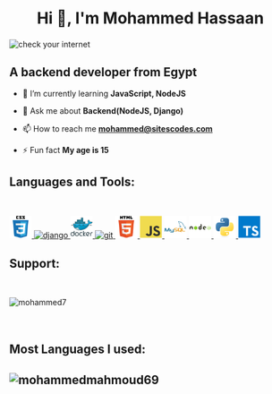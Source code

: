 <h1 align="center">Hi 👋, I'm Mohammed Hassaan</h1>

<img align="center" hight="450" width="650" src="https://img.freepik.com/premium-vector/programmer-with-code-cat-book-coffee-vector-clip-art-illustration_138676-92.jpg?w=2000" alt="check your internet">
<h2 align="left">A backend developer from Egypt </h2>



- 🌱 I’m currently learning **JavaScript, NodeJS**

- 💬 Ask me about **Backend(NodeJS, Django)**

- 📫 How to reach me **mohammed@sitescodes.com**

- ⚡ Fun fact **My age is 15**


<h2 align="left">Languages and Tools:</h2>
<br>
<p align="left"> <a href="https://www.w3schools.com/css/" target="_blank" rel="noreferrer"> <img src="https://raw.githubusercontent.com/devicons/devicon/master/icons/css3/css3-original-wordmark.svg" alt="css3" width="40" height="40"/> </a> <a href="https://www.djangoproject.com/" target="_blank" rel="noreferrer"> <img src="https://cdn.worldvectorlogo.com/logos/django.svg" alt="django" width="40" height="40"/> </a> <a href="https://www.docker.com/" target="_blank" rel="noreferrer"> <img src="https://raw.githubusercontent.com/devicons/devicon/master/icons/docker/docker-original-wordmark.svg" alt="docker" width="40" height="40"/> </a> <a href="https://git-scm.com/" target="_blank" rel="noreferrer"> <img src="https://www.vectorlogo.zone/logos/git-scm/git-scm-icon.svg" alt="git" width="40" height="40"/> </a> <a href="https://www.w3.org/html/" target="_blank" rel="noreferrer"> <img src="https://raw.githubusercontent.com/devicons/devicon/master/icons/html5/html5-original-wordmark.svg" alt="html5" width="40" height="40"/> </a> <a href="https://developer.mozilla.org/en-US/docs/Web/JavaScript" target="_blank" rel="noreferrer"> <img src="https://raw.githubusercontent.com/devicons/devicon/master/icons/javascript/javascript-original.svg" alt="javascript" width="40" height="40"/> </a> <a href="https://www.mysql.com/" target="_blank" rel="noreferrer"> <img src="https://raw.githubusercontent.com/devicons/devicon/master/icons/mysql/mysql-original-wordmark.svg" alt="mysql" width="40" height="40"/> </a> <a href="https://nodejs.org" target="_blank" rel="noreferrer"> <img src="https://raw.githubusercontent.com/devicons/devicon/master/icons/nodejs/nodejs-original-wordmark.svg" alt="nodejs" width="40" height="40"/> </a> <a href="https://www.python.org" target="_blank" rel="noreferrer"> <img src="https://raw.githubusercontent.com/devicons/devicon/master/icons/python/python-original.svg" alt="python" width="40" height="40"/> </a> <a href="https://www.typescriptlang.org/" target="_blank" rel="noreferrer"> <img src="https://raw.githubusercontent.com/devicons/devicon/master/icons/typescript/typescript-original.svg" alt="typescript" width="40" height="40"/> </a> </p>


<h2 align="left">Support:</h2>
<br>
<p><a href="https://www.buymeacoffee.com/mohammed7"> <img align="left" src="https://cdn.buymeacoffee.com/buttons/v2/default-yellow.png" height="50" width="210" alt="mohammed7" /></a></p>
<br>
<br>
<br>

<h2>Most Languages I used: <h2>
<p><img align="left" src="https://github-readme-stats.vercel.app/api/top-langs?username=mohammedmahmoud69&show_icons=true&locale=en&layout=compact" alt="mohammedmahmoud69" /></p>

